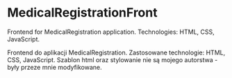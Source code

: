 # MedicalRegistrationFront

Frontend for MedicalRegistration application.
Technologies: HTML, CSS, JavaScript.

Frontend do aplikacji MedicalRegistration. Zastosowane technologie: HTML, CSS, JavaScript.
Szablon html oraz stylowanie nie są mojego autorstwa - były przeze mnie modyfikowane.

